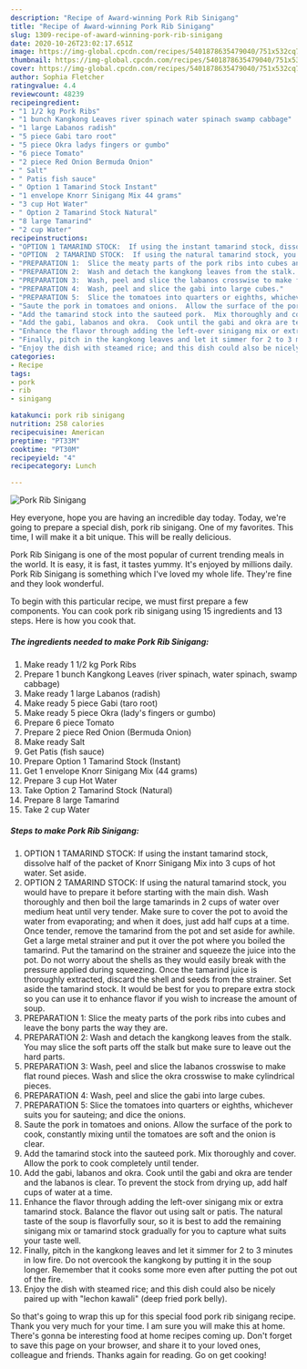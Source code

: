```yaml
---
description: "Recipe of Award-winning Pork Rib Sinigang"
title: "Recipe of Award-winning Pork Rib Sinigang"
slug: 1309-recipe-of-award-winning-pork-rib-sinigang
date: 2020-10-26T23:02:17.651Z
image: https://img-global.cpcdn.com/recipes/5401878635479040/751x532cq70/pork-rib-sinigang-recipe-main-photo.jpg
thumbnail: https://img-global.cpcdn.com/recipes/5401878635479040/751x532cq70/pork-rib-sinigang-recipe-main-photo.jpg
cover: https://img-global.cpcdn.com/recipes/5401878635479040/751x532cq70/pork-rib-sinigang-recipe-main-photo.jpg
author: Sophia Fletcher
ratingvalue: 4.4
reviewcount: 48239
recipeingredient:
- "1 1/2 kg Pork Ribs"
- "1 bunch Kangkong Leaves river spinach water spinach swamp cabbage"
- "1 large Labanos radish"
- "5 piece Gabi taro root"
- "5 piece Okra ladys fingers or gumbo"
- "6 piece Tomato"
- "2 piece Red Onion Bermuda Onion"
- " Salt"
- " Patis fish sauce"
- " Option 1 Tamarind Stock Instant"
- "1 envelope Knorr Sinigang Mix 44 grams"
- "3 cup Hot Water"
- " Option 2 Tamarind Stock Natural"
- "8 large Tamarind"
- "2 cup Water"
recipeinstructions:
- "OPTION 1 TAMARIND STOCK:  If using the instant tamarind stock, dissolve half of the packet of Knorr Sinigang Mix into 3 cups of hot water.  Set aside."
- "OPTION  2 TAMARIND STOCK:  If using the natural tamarind stock, you would have to prepare it before starting with the main dish.  Wash thoroughly and then boil the large tamarinds in 2 cups of water over medium heat until very tender.  Make sure to cover the pot to avoid the water from evaporating; and when it does, just add half cups at a time.  Once tender, remove the tamarind from the pot and set aside for awhile.  Get a large metal strainer and put it over the pot where you boiled the tamarind.  Put the tamarind on the strainer and squeeze the juice into the pot.  Do not worry about the shells as they would easily break with the pressure applied during squeezing.  Once the tamarind juice is thoroughly extracted, discard the shell and seeds from the strainer.  Set aside the tamarind stock.  It would be best for you to prepare extra stock so you can use it to enhance flavor if you wish to increase the amount of soup."
- "PREPARATION 1:  Slice the meaty parts of the pork ribs into cubes and leave the bony parts the way they are."
- "PREPARATION 2:  Wash and detach the kangkong leaves from the stalk.  You may slice the soft parts off the stalk but make sure to leave out the hard parts."
- "PREPARATION 3:  Wash, peel and slice the labanos crosswise to make flat round pieces.  Wash and slice the okra crosswise to make cylindrical pieces."
- "PREPARATION 4:  Wash, peel and slice the gabi into large cubes."
- "PREPARATION 5:  Slice the tomatoes into quarters or eighths, whichever suits you for sauteing; and dice the onions."
- "Saute the pork in tomatoes and onions.  Allow the surface of the pork to cook, constantly mixing until the tomatoes are soft and the onion is clear."
- "Add the tamarind stock into the sauteed pork.  Mix thoroughly and cover.  Allow the pork to cook completely until tender."
- "Add the gabi, labanos and okra.  Cook until the gabi and okra are tender and the labanos is clear.  To prevent the stock from drying up, add half cups of water at a time."
- "Enhance the flavor through adding the left-over sinigang mix or extra tamarind stock.  Balance the flavor out using salt or patis.  The natural taste of the soup is flavorfully sour, so it is best to add the remaining sinigang mix or tamarind stock gradually for you to capture what suits your taste well."
- "Finally, pitch in the kangkong leaves and let it simmer for 2 to 3 minutes in low fire.  Do not overcook the kangkong by putting it in the soup longer.  Remember that it cooks some more even after putting the pot out of the fire."
- "Enjoy the dish with steamed rice; and this dish could also be nicely paired up with &#34;lechon kawali&#34; (deep fried pork belly)."
categories:
- Recipe
tags:
- pork
- rib
- sinigang

katakunci: pork rib sinigang 
nutrition: 258 calories
recipecuisine: American
preptime: "PT33M"
cooktime: "PT30M"
recipeyield: "4"
recipecategory: Lunch

---
```



![Pork Rib Sinigang](https://img-global.cpcdn.com/recipes/5401878635479040/751x532cq70/pork-rib-sinigang-recipe-main-photo.jpg)

Hey everyone, hope you are having an incredible day today. Today, we're going to prepare a special dish, pork rib sinigang. One of my favorites. This time, I will make it a bit unique. This will be really delicious.



Pork Rib Sinigang is one of the most popular of current trending meals in the world. It is easy, it is fast, it tastes yummy. It's enjoyed by millions daily. Pork Rib Sinigang is something which I've loved my whole life. They're fine and they look wonderful.


To begin with this particular recipe, we must first prepare a few components. You can cook pork rib sinigang using 15 ingredients and 13 steps. Here is how you cook that.

<!--inarticleads1-->

##### The ingredients needed to make Pork Rib Sinigang:

1. Make ready 1 1/2 kg Pork Ribs
1. Prepare 1 bunch Kangkong Leaves (river spinach, water spinach, swamp cabbage)
1. Make ready 1 large Labanos (radish)
1. Make ready 5 piece Gabi (taro root)
1. Make ready 5 piece Okra (lady&#39;s fingers or gumbo)
1. Prepare 6 piece Tomato
1. Prepare 2 piece Red Onion (Bermuda Onion)
1. Make ready  Salt
1. Get  Patis (fish sauce)
1. Prepare  Option 1 Tamarind Stock (Instant)
1. Get 1 envelope Knorr Sinigang Mix (44 grams)
1. Prepare 3 cup Hot Water
1. Take  Option 2 Tamarind Stock (Natural)
1. Prepare 8 large Tamarind
1. Take 2 cup Water




<!--inarticleads2-->

##### Steps to make Pork Rib Sinigang:

1. OPTION 1 TAMARIND STOCK:  If using the instant tamarind stock, dissolve half of the packet of Knorr Sinigang Mix into 3 cups of hot water.  Set aside.
1. OPTION  2 TAMARIND STOCK:  If using the natural tamarind stock, you would have to prepare it before starting with the main dish.  Wash thoroughly and then boil the large tamarinds in 2 cups of water over medium heat until very tender.  Make sure to cover the pot to avoid the water from evaporating; and when it does, just add half cups at a time.  Once tender, remove the tamarind from the pot and set aside for awhile.  Get a large metal strainer and put it over the pot where you boiled the tamarind.  Put the tamarind on the strainer and squeeze the juice into the pot.  Do not worry about the shells as they would easily break with the pressure applied during squeezing.  Once the tamarind juice is thoroughly extracted, discard the shell and seeds from the strainer.  Set aside the tamarind stock.  It would be best for you to prepare extra stock so you can use it to enhance flavor if you wish to increase the amount of soup.
1. PREPARATION 1:  Slice the meaty parts of the pork ribs into cubes and leave the bony parts the way they are.
1. PREPARATION 2:  Wash and detach the kangkong leaves from the stalk.  You may slice the soft parts off the stalk but make sure to leave out the hard parts.
1. PREPARATION 3:  Wash, peel and slice the labanos crosswise to make flat round pieces.  Wash and slice the okra crosswise to make cylindrical pieces.
1. PREPARATION 4:  Wash, peel and slice the gabi into large cubes.
1. PREPARATION 5:  Slice the tomatoes into quarters or eighths, whichever suits you for sauteing; and dice the onions.
1. Saute the pork in tomatoes and onions.  Allow the surface of the pork to cook, constantly mixing until the tomatoes are soft and the onion is clear.
1. Add the tamarind stock into the sauteed pork.  Mix thoroughly and cover.  Allow the pork to cook completely until tender.
1. Add the gabi, labanos and okra.  Cook until the gabi and okra are tender and the labanos is clear.  To prevent the stock from drying up, add half cups of water at a time.
1. Enhance the flavor through adding the left-over sinigang mix or extra tamarind stock.  Balance the flavor out using salt or patis.  The natural taste of the soup is flavorfully sour, so it is best to add the remaining sinigang mix or tamarind stock gradually for you to capture what suits your taste well.
1. Finally, pitch in the kangkong leaves and let it simmer for 2 to 3 minutes in low fire.  Do not overcook the kangkong by putting it in the soup longer.  Remember that it cooks some more even after putting the pot out of the fire.
1. Enjoy the dish with steamed rice; and this dish could also be nicely paired up with &#34;lechon kawali&#34; (deep fried pork belly).




So that's going to wrap this up for this special food pork rib sinigang recipe. Thank you very much for your time. I am sure you will make this at home. There's gonna be interesting food at home recipes coming up. Don't forget to save this page on your browser, and share it to your loved ones, colleague and friends. Thanks again for reading. Go on get cooking!
